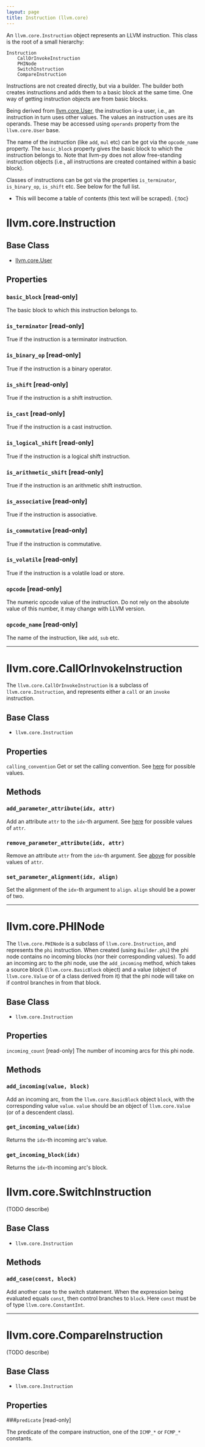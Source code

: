 ```yaml
---
layout: page
title: Instruction (llvm.core)
---
```


An `llvm.core.Instruction` object represents an LLVM instruction. This
class is the root of a small hierarchy:


    Instruction
        CallOrInvokeInstruction
        PHINode
        SwitchInstruction
        CompareInstruction


Instructions are not created directly, but via a builder. The builder
both creates instructions and adds them to a basic block at the same
time. One way of getting instruction objects are from basic blocks.

Being derived from [llvm.core.User](llvm.core.User.html), the instruction
is-a user, i.e., an instruction in turn uses other values. The values
an instruction uses are its operands. These may be accessed using
`operands` property from the `llvm.core.User` base.

The name of the instruction (like `add`, `mul` etc) can be got
via the `opcode_name` property. The `basic_block` property gives
the basic block to which the instruction belongs to. Note that
llvm-py does not allow free-standing instruction objects (i.e.,
all instructions are created contained within a basic block).

Classes of instructions can be got via the properties
`is_terminator`, `is_binary_op`, `is_shift` etc. See below for
the full list.



* This will become a table of contents (this text will be scraped).
{:toc}


# llvm.core.Instruction

## Base Class

- [llvm.core.User](llvm.core.User.html)

## Properties

### `basic_block` \[read-only\]
The basic block to which this instruction belongs to.

### `is_terminator` \[read-only\]
True if the instruction is a terminator instruction.

### `is_binary_op` \[read-only\]
True if the instruction is a binary operator.

### `is_shift` \[read-only\]
True if the instruction is a shift instruction.

### `is_cast` \[read-only\]
True if the instruction is a cast instruction.

### `is_logical_shift` \[read-only\]
True if the instruction is a logical shift instruction.

### `is_arithmetic_shift` \[read-only\]
True if the instruction is an arithmetic shift instruction.

### `is_associative` \[read-only\]
True if the instruction is associative.

### `is_commutative` \[read-only\]
True if the instruction is commutative.

### `is_volatile` \[read-only\]
True if the instruction is a volatile load or store.

### `opcode` \[read-only\]
The numeric opcode value of the instruction. Do not rely
on the absolute value of this number, it may change with
LLVM version.

### `opcode_name` \[read-only\]
The name of the instruction, like `add`, `sub` etc.

* * *

# llvm.core.CallOrInvokeInstruction

The `llvm.core.CallOrInvokeInstruction` is a subclass of
`llvm.core.Instruction`, and represents either a `call` or an
`invoke` instruction.

## Base Class

- `llvm.core.Instruction`

## Properties

`calling_convention`
    Get or set the calling convention. See [here](functions.html#callconv)
    for possible values.

## Methods

### `add_parameter_attribute(idx, attr)`

Add an attribute `attr` to the `idx`-th argument. See
[here](llvm.core.Argument.html) for possible values of `attr`.

### `remove_parameter_attribute(idx, attr)`

Remove an attribute `attr` from the `idx`-th argument. See
[above](llvm.core.Argument.html) for possible values of `attr`.

### `set_parameter_alignment(idx, align)`

Set the alignment of the `idx`-th argument to `align`.
`align` should be a power of two.

* * *

# llvm.core.PHINode

The `llvm.core.PHINode` is a subclass of
`llvm.core.Instruction`, and represents the `phi` instruction. When
created (using `Builder.phi`) the phi node contains no incoming
blocks (nor their corresponding values). To add an incoming arc to
the phi node, use the `add_incoming` method, which takes a source
block (`llvm.core.BasicBlock` object) and a value (object of
`llvm.core.Value` or of a class derived from it) that the phi node
will take on if control branches in from that block.


## Base Class

- `llvm.core.Instruction`

## Properties
`incoming_count` \[read-only\]
    The number of incoming arcs for this phi node.

## Methods

### `add_incoming(value, block)`

Add an incoming arc, from the `llvm.core.BasicBlock` object
`block`, with the corresponding value `value`. `value` should
be an object of `llvm.core.Value` (or of a descendent class).

### `get_incoming_value(idx)`

Returns the `idx`-th incoming arc's value.

### `get_incoming_block(idx)`

Returns the `idx`-th incoming arc's block.


# llvm.core.SwitchInstruction

(TODO describe)

## Base Class

- `llvm.core.Instruction`

## Methods

### `add_case(const, block)`
Add another case to the switch statement. When the expression
being evaluated equals `const`, then control branches to
`block`. Here `const` must be of type `llvm.core.ConstantInt`.

* * *

# llvm.core.CompareInstruction

(TODO describe)

## Base Class

- `llvm.core.Instruction`

## Properties

###`predicate` \[read-only\]

The predicate of the compare instruction, one of the `ICMP_*` or
`FCMP_*` constants.

